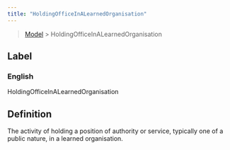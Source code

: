 ```yaml
---
title: "HoldingOfficeInALearnedOrganisation"
---
```


> [Model](../../) > HoldingOfficeInALearnedOrganisation

## Label

### English
HoldingOfficeInALearnedOrganisation


## Definition
The activity of holding a position of authority or service, typically one of a public nature, in a learned organisation. 


    
